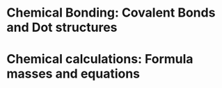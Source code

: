 Chemical Bonding: Covalent Bonds and Dot structures
==================================================



Chemical calculations: Formula masses and equations
===================================================


